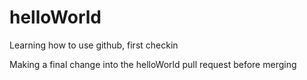 # helloWorld
Learning how to use github, first checkin

Making a final change into the helloWorld pull request before merging


